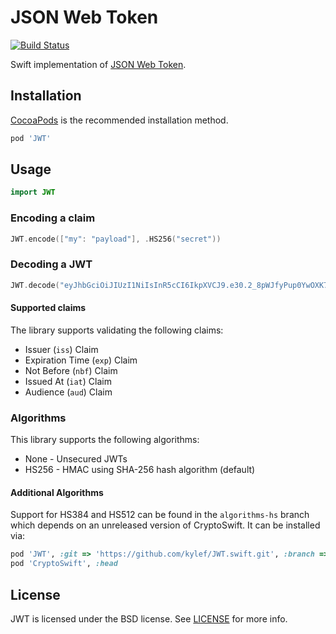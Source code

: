 # JSON Web Token

[![Build Status](http://img.shields.io/travis/kylef/JWT.swift/master.svg?style=flat)](https://travis-ci.org/kylef/JWT.swift)

Swift implementation of [JSON Web Token](https://tools.ietf.org/html/draft-ietf-oauth-json-web-token-32).

## Installation

[CocoaPods](http://cocoapods.org/) is the recommended installation method.

```ruby
pod 'JWT'
```

## Usage

```swift
import JWT
```

### Encoding a claim

```swift
JWT.encode(["my": "payload"], .HS256("secret"))
```

### Decoding a JWT

```swift
JWT.decode("eyJhbGciOiJIUzI1NiIsInR5cCI6IkpXVCJ9.e30.2_8pWJfyPup0YwOXK7g9Dn0cF1E3pdn299t4hSeJy5w")
```

#### Supported claims

The library supports validating the following claims:

- Issuer (`iss`) Claim
- Expiration Time (`exp`) Claim
- Not Before (`nbf`) Claim
- Issued At (`iat`) Claim
- Audience (`aud`) Claim

### Algorithms

This library supports the following algorithms:

- None - Unsecured JWTs
- HS256 - HMAC using SHA-256 hash algorithm (default)

#### Additional Algorithms

Support for HS384 and HS512 can be found in the `algorithms-hs` branch which depends on an unreleased version of CryptoSwift. It can be installed via:

```ruby
pod 'JWT', :git => 'https://github.com/kylef/JWT.swift.git', :branch => 'algorithms-hs'
pod 'CryptoSwift', :head
```

## License

JWT is licensed under the BSD license. See [LICENSE](LICENSE) for more info.


